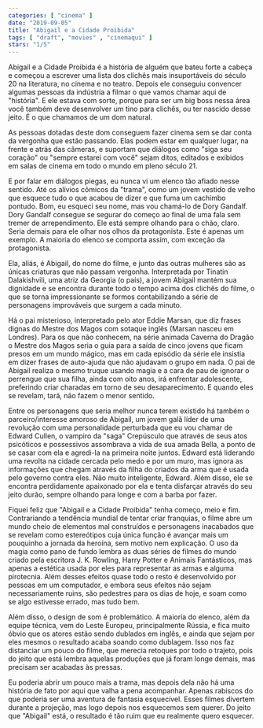 ```yaml
---
categories: [ "cinema" ]
date: "2019-09-05"
title: "Abigail e a Cidade Proibida"
tags: [ "draft", "movies" , "cinemaqui" ]
stars: "1/5"
---
```

Abigail e a Cidade Proibida é a história de alguém que bateu forte a cabeça e começou a escrever uma lista dos clichês mais insuportáveis do século 20 na literatura, no cinema e no teatro. Depois ele conseguiu convencer algumas pessoas da indústria a filmar o que vamos chamar aqui de "história". E ele estava com sorte, porque para ser um big boss nessa área você também deve desenvolver um tino para clichês, ou ter nascido desse jeito. É o que chamamos de um dom natural.

As pessoas dotadas deste dom conseguem fazer cinema sem se dar conta da vergonha que estão passando. Elas podem estar em qualquer lugar, na frente e atrás das câmeras, e suportam que diálogos como "siga seu coração" ou "sempre estarei com você" sejam ditos, editados e exibidos em salas de cinema em todo o mundo em pleno século 21.

E por falar em diálogos piegas, eu nunca vi um elenco tão afiado nesse sentido. Até os alívios cômicos da "trama", como um jovem vestido de velho que esquece tudo o que acabou de dizer e que fuma um cachimbo pontudo. Bom, eu esqueci seu nome, mas vou chamá-lo de Dory Gandalf. Dory Gandalf consegue se segurar do começo ao final de uma fala sem tremer de arrependimento. Ele está sempre olhando para o chão, claro. Seria demais para ele olhar nos olhos da protagonista. Este é apenas um exemplo. A maioria do elenco se comporta assim, com exceção da protagonista.

Ela, aliás, é Abigail, do nome do filme, e junto das outras mulheres são as únicas criaturas que não passam vergonha. Interpretada por Tinatin Dalakishvili, uma atriz da Georgia (o país), a jovem Abigail mantém sua dignidade e se encontra durante todo o tempo acima dos clichês do filme, o que se torna impressionante se formos contabilizando a série de personagens improváveis que surgem a cada minuto.

Há o pai misterioso, interpretado pelo ator Eddie Marsan, que diz frases dignas do Mestre dos Magos com sotaque inglês (Marsan nasceu em Londres). Para os que não conhecem, na série animada Caverna do Dragão o Mestre dos Magos seria o guia para a saída de cinco jovens que ficam presos em um mundo mágico, mas em cada episódio da série ele insistia em dizer frases de auto-ajuda que não ajudavam o grupo em nada. O pai de Abigail realiza o mesmo truque usando magia e a cara de pau de ignorar o perrengue que sua filha, ainda com oito anos, irá enfrentar adolescente, preferindo criar charadas em torno de seu desaparecimento. E quando eles se revelam, tarã, não fazem o menor sentido.

Entre os personagens que seria melhor nunca terem existido há também o parceiro/interesse amoroso de Abigail, um jovem galã líder de uma revolução com uma personalidade perturbada que eu vou chamar de Edward Cullen, o vampiro da "saga" Crepúsculo que através de seus atos psicóticos e possessivos assombrava a vida de sua amada Bella, a ponto de se casar com ela e agredi-la na primeira noite juntos. Edward está liderando uma revolta na cidade cercada pelo medo e por um muro, mas ignora as informações que chegam através da filha do criados da arma que é usada pelo governo contra eles. Não muito inteligente, Edward. Além disso, ele se encontra perdidamente apaixonado por ela e tenta disfarçar através do seu jeito durão, sempre olhando para longe e com a barba por fazer.

Fiquei feliz que "Abigail e a Cidade Proibida" tenha começo, meio e fim. Contrariando a tendência mundial de tentar criar franquias, o filme abre um mundo cheio de elementos mal construídos e personagens inacabados que se revelam como estereótipos cuja única função é avançar mais um pouquinho a jornada da heroína, sem motivo nem explicação. O uso da magia como pano de fundo lembra as duas séries de filmes do mundo criado pela escritora J. K. Rowling, Harry Potter e Animais Fantásticos, mas apenas a estética usada por eles para representar as armas e alguma pirotecnia. Além desses efeitos quase todo o resto é desenvolvido por pessoas em um computador, e embora seus efeitos não sejam necessariamente ruins, são pedestres para os dias de hoje, e soam como se algo estivesse errado, mas tudo bem.

Além disso, o design de som é problemático. A maioria do elenco, além da equipe técnica, vem do Leste Europeu, principalmente Rússia, e fica muito óbvio que os atores estão sendo dublados em inglês, e ainda que sejam por eles mesmos o resultado acaba soando como dublagem. Isso nos faz distanciar um pouco do filme, que merecia retoques por todo o trajeto, pois do jeito que está lembra aquelas produções que já foram longe demais, mas precisam ser acabadas às pressas.

Eu poderia abrir um pouco mais a trama, mas depois dela não há uma história de fato por aqui que valha a pena acompanhar. Apenas rabiscos do que poderia ser uma aventura de fantasia esquecível. Esses filmes divertem durante a projeção, mas logo depois nos esquecemos sem querer. Do jeito que "Abigail" está, o resultado é tão ruim que eu realmente quero esquecer.
